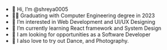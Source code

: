 - 👋 Hi, I’m @shreya0005
- 👩‍🎓 Graduating with Computer Engineering degree in 2023
- 👀 I’m interested in Web Development and UI/UX Designing
- 🌱 I’m currently learning React framework and System Design
- 💼 I am looking for opportunities as a Software Developer
- 💃 I also love to try out Dance, and Photography.
<!-- - 💞️ I’m looking to collaborate on ... -->
<!-- - 📫 How to reach me -->

<!---
shreya0005/shreya0005 is a ✨ special ✨ repository because its `README.md` (this file) appears on your GitHub profile.
You can click the Preview link to take a look at your changes.
--->
